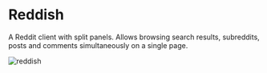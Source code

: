 # Reddish
A Reddit client with split panels. Allows browsing search results, subreddits, posts and comments simultaneously on a single page.

![reddish](https://user-images.githubusercontent.com/54819319/203422964-6ea2721e-3292-47c9-b714-85a3f983ebf4.jpg)
